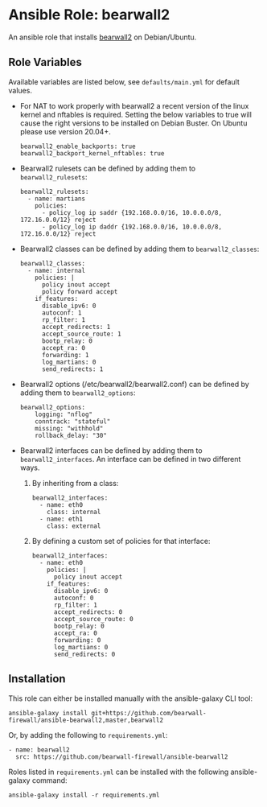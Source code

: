 # Ansible Role: bearwall2

An ansible role that installs [bearwall2](https://bearwall.org) on Debian/Ubuntu.

## Role Variables

Available variables are listed below, see `defaults/main.yml` for default values.

  * For NAT to work properly with bearwall2 a recent version of the linux kernel
    and nftables is required. Setting the below variables to true will cause
    the right versions to be installed on Debian Buster. On Ubuntu please use
    version 20.04+.

        bearwall2_enable_backports: true
        bearwall2_backport_kernel_nftables: true

  * Bearwall2 rulesets can be defined by adding them to `bearwall2_rulesets`:

        bearwall2_rulesets:
          - name: martians
            policies:
              - policy_log ip saddr {192.168.0.0/16, 10.0.0.0/8, 172.16.0.0/12} reject
              - policy_log ip daddr {192.168.0.0/16, 10.0.0.0/8, 172.16.0.0/12} reject

  * Bearwall2 classes can be defined by adding them to `bearwall2_classes`:

        bearwall2_classes:
          - name: internal
            policies: |
              policy inout accept
              policy forward accept
            if_features:
              disable_ipv6: 0
              autoconf: 1
              rp_filter: 1
              accept_redirects: 1
              accept_source_route: 1
              bootp_relay: 0
              accept_ra: 0
              forwarding: 1
              log_martians: 0
              send_redirects: 1

  * Bearwall2 options (/etc/bearwall2/bearwall2.conf) can be defined by adding
    them to `bearwall2_options`:

        bearwall2_options:
            logging: "nflog"
            conntrack: "stateful"
            missing: "withhold"
            rollback_delay: "30"

  * Bearwall2 interfaces can be defined by adding them to `bearwall2_interfaces`.
    An interface can be defined in two different ways.

    1. By inheriting from a class:

           bearwall2_interfaces:
             - name: eth0
               class: internal
             - name: eth1
               class: external

    2. By defining a custom set of policies for that interface:

           bearwall2_interfaces:
             - name: eth0
               policies: |
                 policy inout accept
               if_features:
                 disable_ipv6: 0
                 autoconf: 0
                 rp_filter: 1
                 accept_redirects: 0
                 accept_source_route: 0
                 bootp_relay: 0
                 accept_ra: 0
                 forwarding: 0
                 log_martians: 0
                 send_redirects: 0

## Installation

This role can either be installed manually with the ansible-galaxy CLI tool:

    ansible-galaxy install git+https://github.com/bearwall-firewall/ansible-bearwall2,master,bearwall2

Or, by adding the following to `requirements.yml`:

    - name: bearwall2
      src: https://github.com/bearwall-firewall/ansible-bearwall2

Roles listed in `requirements.yml` can be installed with the following ansible-galaxy command:

    ansible-galaxy install -r requirements.yml
